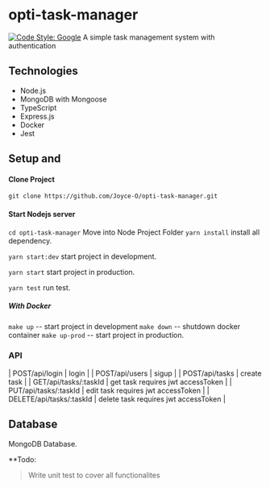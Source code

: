 # opti-task-manager
[![Code Style: Google](https://img.shields.io/badge/code%20style-google-blueviolet.svg)](https://github.com/google/gts)
 A simple task management system with authentication
 
 ## Technologies
* Node.js
* MongoDB with Mongoose
* TypeScript
* Express.js
* Docker
* Jest

## Setup and
 #### Clone Project

```shell
git clone https://github.com/Joyce-O/opti-task-manager.git
```

#### Start Nodejs server
`cd opti-task-manager` Move into Node Project Folder
`yarn install` install all dependency.


`yarn start:dev` start project in development.

`yarn start` start project in production.

`yarn test` run test.

##### With Docker 
`make up` -- start project in development
`make down` -- shutdown docker container
`make up-prod` -- start project in production.


### API

| POST/api/login           | login                                 |
| POST/api/users           | sigup                                 |
| POST/api/tasks           | create task                           |
| GET/api/tasks/:taskId    | get task requires jwt accessToken     |
| PUT/api/tasks/:taskId    | edit task requires jwt accessToken    |
| DELETE/api/tasks/:taskId | delete task requires jwt accessToken  |


## Database

MongoDB Database.

**Todo:
> Write unit test to cover all functionalites



